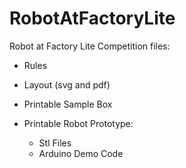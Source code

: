 # RobotAtFactoryLite
Robot at Factory Lite Competition files:

 - Rules

 - Layout (svg and pdf)

 - Printable Sample Box

 - Printable Robot Prototype: 
   - Stl Files
   - Arduino Demo Code


